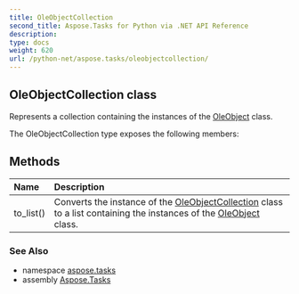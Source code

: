 ```yaml
---
title: OleObjectCollection
second_title: Aspose.Tasks for Python via .NET API Reference
description: 
type: docs
weight: 620
url: /python-net/aspose.tasks/oleobjectcollection/
---
```


## OleObjectCollection class

Represents a collection containing the instances of the [OleObject](/tasks/python-net/aspose.tasks/oleobject/) class.

The OleObjectCollection type exposes the following members:
## Methods
| Name | Description |
| :- | :- |
|to_list()|Converts the instance of the [OleObjectCollection](/tasks/python-net/aspose.tasks/oleobjectcollection/) class to a list containing the instances of the [OleObject](/tasks/python-net/aspose.tasks/oleobject/) class.|

### See Also

* namespace [aspose.tasks](/tasks/python-net/aspose.tasks/)
* assembly [Aspose.Tasks](/tasks/python-net/)

